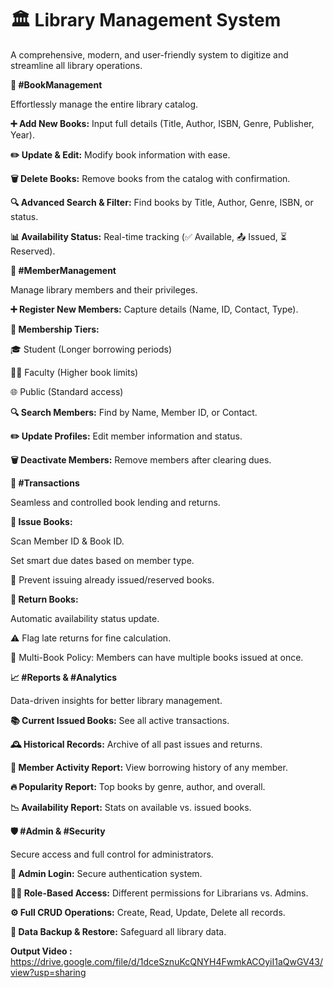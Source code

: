 <h1>🏛️ Library Management System</h1>

A comprehensive, modern, and user-friendly system to digitize and streamline all library operations.

**📖 #BookManagement**

Effortlessly manage the entire library catalog.

**➕ Add New Books:** Input full details (Title, Author, ISBN, Genre, Publisher, Year).

**✏️ Update & Edit:** Modify book information with ease.

**🗑️ Delete Books:** Remove books from the catalog with confirmation.

**🔍 Advanced Search & Filter:** Find books by Title, Author, Genre, ISBN, or status.

**📊 Availability Status:** Real-time tracking (✅ Available, 📤 Issued, ⏳ Reserved).


**👥 #MemberManagement**


Manage library members and their privileges.

**➕ Register New Members:** Capture details (Name, ID, Contact, Type).


**👤 Membership Tiers:**

🎓 Student (Longer borrowing periods)

👨‍🏫 Faculty (Higher book limits)

🌐 Public (Standard access)

**🔍 Search Members:** Find by Name, Member ID, or Contact.

**✏️ Update Profiles:** Edit member information and status.

**🗑️ Deactivate Members:** Remove members after clearing dues.


**🔄 #Transactions**


Seamless and controlled book lending and returns.

**📘 Issue Books:**


Scan Member ID & Book ID.

Set smart due dates based on member type.

🚫 Prevent issuing already issued/reserved books.


**📗 Return Books:**


Automatic availability status update.

⚠️ Flag late returns for fine calculation.

🧾 Multi-Book Policy: Members can have multiple books issued at once.

**📈 #Reports & #Analytics**


Data-driven insights for better library management.


**📚 Current Issued Books:** See all active transactions.

**🕰️ Historical Records:** Archive of all past issues and returns.

**👤 Member Activity Report:** View borrowing history of any member.

**🔥 Popularity Report:** Top books by genre, author, and overall.

**📉 Availability Report:** Stats on available vs. issued books.


**🛡️ #Admin & #Security**


Secure access and full control for administrators.

**🔐 Admin Login:** Secure authentication system.

**👨‍💼 Role-Based Access:** Different permissions for Librarians vs. Admins.

**⚙️ Full CRUD Operations:** Create, Read, Update, Delete all records.

**💾 Data Backup & Restore:** Safeguard all library data.

**Output Video :** https://drive.google.com/file/d/1dceSznuKcQNYH4FwmkACOyiI1aQwGV43/view?usp=sharing
